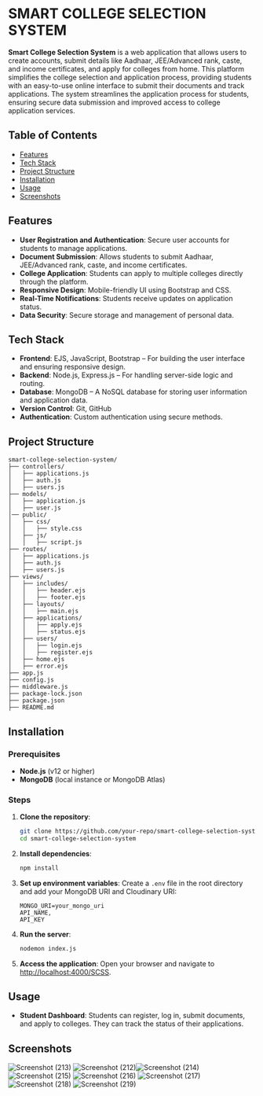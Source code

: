 

# SMART COLLEGE SELECTION SYSTEM

**Smart College Selection System** is a web application that allows users to create accounts, submit details like Aadhaar, JEE/Advanced rank, caste, and income certificates, and apply for colleges from home. This platform simplifies the college selection and application process, providing students with an easy-to-use online interface to submit their documents and track applications. The system streamlines the application process for students, ensuring secure data submission and improved access to college application services.

## Table of Contents
- [Features](#features)
- [Tech Stack](#tech-stack)
- [Project Structure](#project-structure)
- [Installation](#installation)
- [Usage](#usage)
- [Screenshots](#screenshots)

## Features
- **User Registration and Authentication**: Secure user accounts for students to manage applications.
- **Document Submission**: Allows students to submit Aadhaar, JEE/Advanced rank, caste, and income certificates.
- **College Application**: Students can apply to multiple colleges directly through the platform.
- **Responsive Design**: Mobile-friendly UI using Bootstrap and CSS.
- **Real-Time Notifications**: Students receive updates on application status.
- **Data Security**: Secure storage and management of personal data.

## Tech Stack
- **Frontend**: EJS, JavaScript, Bootstrap – For building the user interface and ensuring responsive design.
- **Backend**: Node.js, Express.js – For handling server-side logic and routing.
- **Database**: MongoDB – A NoSQL database for storing user information and application data.
- **Version Control**: Git, GitHub
- **Authentication**: Custom authentication using secure methods.

## Project Structure
```
smart-college-selection-system/
├── controllers/
│   ├── applications.js
│   ├── auth.js
│   ├── users.js
├── models/
│   ├── application.js
│   ├── user.js
│── public/
│   ├── css/
│   │   ├── style.css
│   ├── js/
│   │   ├── script.js
├── routes/
│   ├── applications.js
│   ├── auth.js
│   ├── users.js
├── views/
│   ├── includes/
│   │   ├── header.ejs
│   │   ├── footer.ejs
│   ├── layouts/
│   │   ├── main.ejs
│   ├── applications/
│   │   ├── apply.ejs
│   │   ├── status.ejs
│   ├── users/
│   │   ├── login.ejs
│   │   ├── register.ejs
│   ├── home.ejs
│   ├── error.ejs
├── app.js
├── config.js
├── middleware.js
├── package-lock.json
├── package.json
├── README.md
```

## Installation

### Prerequisites
- **Node.js** (v12 or higher)
- **MongoDB** (local instance or MongoDB Atlas)

### Steps
1. **Clone the repository**:
   ```bash
   git clone https://github.com/your-repo/smart-college-selection-system.git
   cd smart-college-selection-system
   ```
2. **Install dependencies**:
   ```bash
   npm install
   ```
3. **Set up environment variables**: Create a `.env` file in the root directory and add your MongoDB URI and Cloudinary URI:
   ```env
   MONGO_URI=your_mongo_uri
   API_NAME,
   API_KEY
   
   ```

4. **Run the server**:
   ```bash
   nodemon index.js
   ```

5. **Access the application**:
   Open your browser and navigate to [http://localhost:4000/SCSS](http://localhost:4000/SCSS).

## Usage

- **Student Dashboard**: Students can register, log in, submit documents, and apply to colleges. They can track the status of their applications.

## Screenshots
![Screenshot (213)](https://github.com/user-attachments/assets/ebba2755-c2e8-4dd7-9e64-4abda07f73cd)
![Screenshot (212)](https://github.com/user-attachments/assets/db2d3cfd-7e7a-4384-a5bc-f014c8308638)![Screenshot (214)](https://github.com/user-attachments/assets/d7e2ab68-772f-4b8e-b90e-03193b2bb59f)
![Screenshot (215)](https://github.com/user-attachments/assets/c2822a80-9f27-4785-b682-76e8ef51d2dd)
![Screenshot (216)](https://github.com/user-attachments/assets/6627ced9-dbc5-448a-986a-f0f393c8031d)
![Screenshot (217)](https://github.com/user-attachments/assets/d801cac0-3cad-4965-a4f1-d30e0ee53f7f)
![Screenshot (218)](https://github.com/user-attachments/assets/99665743-9625-4124-928d-77a7451573ab)
![Screenshot (219)](https://github.com/user-attachments/assets/6054d76d-f883-435b-a757-fab917b66f5b)




